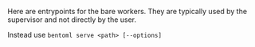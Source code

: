 Here are entrypoints for the bare workers. They are typically used by the supervisor and not directly by the user.

Instead use `bentoml serve <path> [--options]`
